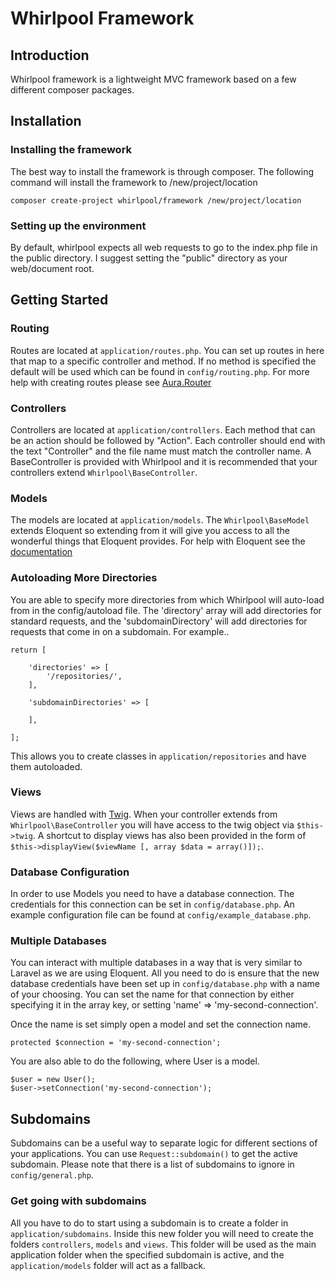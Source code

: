 Whirlpool Framework
===================

Introduction
------------
Whirlpool framework is a lightweight MVC framework based on a few different composer packages.

Installation
---------------
### Installing the framework
The best way to install the framework is through composer. The following command will install the framework to /new/project/location

    composer create-project whirlpool/framework /new/project/location

### Setting up the environment
By default, whirlpool expects all web requests to go to the index.php file in the public directory. I suggest setting
the "public" directory as your web/document root.

Getting Started
---------------
### Routing
Routes are located at `application/routes.php`. You can set up routes in here that map to a specific controller and method.
If no method is specified the default will be used which can be found in `config/routing.php`.
For more help with creating routes please see [Aura.Router](https://github.com/auraphp/Aura.Router)

### Controllers
Controllers are located at `application/controllers`. Each method that can be an action should be followed by "Action".
Each controller should end with the text "Controller" and the file name must match the controller name. A BaseController
is provided with Whirlpool and it is recommended that your controllers extend `Whirlpool\BaseController`.

### Models
The models are located at `application/models`. The `Whirlpool\BaseModel` extends Eloquent so extending from it will
give you access to all the wonderful things that Eloquent provides. For help with Eloquent see the [documentation](http://laravel.com/docs/4.2/eloquent)

### Autoloading More Directories
You are able to specify more directories from which Whirlpool will auto-load from in the config/autoload file.
The 'directory' array will add directories for standard requests, and the 'subdomainDirectory' will add directories for requests that come in on a subdomain.
For example..
    
    return [
    
        'directories' => [
            '/repositories/',
        ],
    
        'subdomainDirectories' => [
    
        ],
    
    ];
    
This allows you to create classes in `application/repositories` and have them autoloaded.

### Views
Views are handled with [Twig](http://twig.sensiolabs.org/). When your controller extends from `Whirlpool\BaseController` you
will have access to the twig object via `$this->twig`. A shortcut to display views has also been provided in the form of
`$this->displayView($viewName [, array $data = array()]);`.

### Database Configuration
In order to use Models you need to have a database connection. The credentials for this connection can be set in `config/database.php`.
An example configuration file can be found at `config/example_database.php`.

### Multiple Databases
You can interact with multiple databases in a way that is very similar to Laravel as we are using Eloquent. All you need
to do is ensure that the new database credentials have been set up in `config/database.php` with a name of your choosing.
You can set the name for that connection by either specifying it in the array key, or setting 'name' => 'my-second-connection'.

Once the name is set simply open a model and set the connection name.

    protected $connection = 'my-second-connection';
    
You are also able to do the following, where User is a model.

    $user = new User();
    $user->setConnection('my-second-connection');

Subdomains
----------
Subdomains can be a useful way to separate logic for different sections of your applications.
You can use `Request::subdomain()` to get the active subdomain. Please note that there is a list of subdomains to ignore
in `config/general.php`.

### Get going with subdomains
All you have to do to start using a subdomain is to create a folder in `application/subdomains`. Inside this new folder
you will need to create the folders `controllers`, `models` and `views`. This folder will be used as the main application
folder when the specified subdomain is active, and the `application/models` folder will act as a fallback.